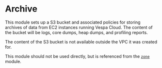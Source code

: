 # Archive

This module sets up a S3 bucket and associated policies for storing archives of
data from EC2 instances running Vespa Cloud. The content of the bucket will be
logs, core dumps, heap dumps, and profiling reports.

The content of the S3 bucket is not available outside the VPC it was created
for.

This module should not be used directly, but is referenced from the
[`zone`](../zone/) module.
